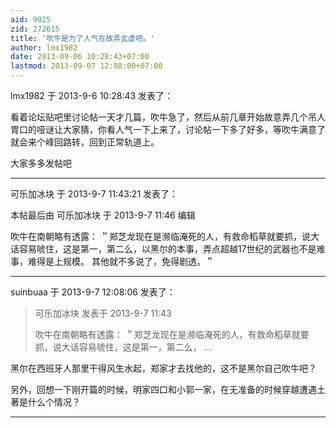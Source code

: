 ```yaml
---
aid: 9025
zid: 272615
title: '吹牛是为了人气在故弄玄虚吧。'
author: lmx1982
date: 2013-09-06 10:28:43+07:00
lastmod: 2013-09-07 12:08:00+07:00
---
```


lmx1982 于 2013-9-6 10:28:43 发表了：

看着论坛贴吧里讨论帖一天才几篇，吹牛急了，然后从前几章开始故意弄几个吊人胃口的哑谜让大家猜，你看人气一下上来了，讨论帖一下多了好多，等吹牛满意了就会来个峰回路转，回到正常轨道上。

大家多多发帖吧

---------

可乐加冰块 于 2013-9-7 11:43:21 发表了：

本帖最后由 可乐加冰块 于 2013-9-7 11:46 编辑 

吹牛在南朝略有透露： ＂郑芝龙现在是濒临淹死的人，有救命稻草就要抓，说大话容易唬住，这是第一，第二么，以黑尔的本事，弄点超越17世纪的武器也不是难事，难得是上规模。 其他就不多说了，免得剧透。＂

---------

suinbuaa 于 2013-9-7 12:08:06 发表了：

> 可乐加冰块 发表于 2013-9-7 11:43
> 
> 吹牛在南朝略有透露： ＂郑芝龙现在是濒临淹死的人，有救命稻草就要抓，说大话容易唬住，这是第一，第二么， ...



黑尔在西班牙人那里干得风生水起，郑家才去找他的，这不是黑尔自己吹牛吧？

另外，回想一下刚开篇的时候，明家四口和小郭一家，在无准备的时候穿越遭遇土著是什么个情况？

---------

